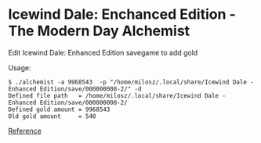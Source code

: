 Icewind Dale: Enchanced Edition - The Modern Day Alchemist
====================

Edit Icewind Dale: Enhanced Edition savegame to add gold

Usage:

    $ ./alchemist -a 9968543  -p "/home/milosz/.local/share/Icewind Dale - Enhanced Edition/save/000000008-2/" -d                                
    Defined file path   = /home/milosz/.local/share/Icewind Dale - Enhanced Edition/save/000000008-2/
    Defined gold amount = 9968543
    Old gold amount     = 540

[Reference](http://blog.sleeplessbeastie.eu/2016/06/27/how-to-edit-icewind-dale-ee-savegame/)
